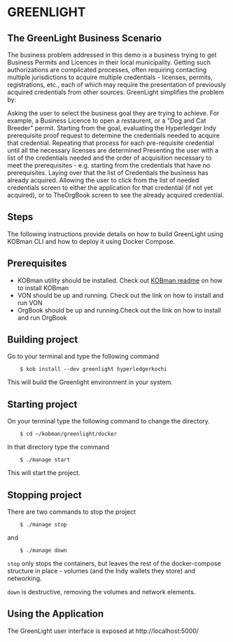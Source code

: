 # GREENLIGHT

## The GreenLight Business Scenario
The business problem addressed in this demo is a business trying to get Business Permits and Licences in their local municipality. Getting such authorizations are complicated processes, often requiring contacting multiple jurisdictions to acquire multiple credentials - licenses, permits, registrations, etc., each of which may require the presentation of previously acquired credentials from other sources. GreenLight simplifies the problem by:

Asking the user to select the business goal they are trying to achieve. For example, a Business Licence to open a restaurent, or a "Dog and Cat Breeder" permit.
Starting from the goal, evaluating the Hyperledger Indy prerequisite proof request to determine the credentials needed to acquire that credential.
Repeating that process for each pre-requisite credential until all the necessary licenses are determined
Presenting the user with a list of the credentials needed and the order of acquisition necessary to meet the prerequisites - e.g. starting from the credentials that have no prerequisites.
Laying over that the list of Credentials the business has already acquired.
Allowing the user to click from the list of needed credentials screen to either the application for that credential (if not yet acquired), or to TheOrgBook screen to see the already acquired credential.
## Steps
The following instructions provide details on how to build GreenLight using KOBman CLI and how to deploy it using Docker Compose. 

## Prerequisites
* KOBman utility should be installed. Check out <a href="https://github.com/EtricKombat/KOBman/blob/master/README.md">KOBman  readme</a> on how to install KOBman   
* VON should be up and running. Check out the link on how to install and run VON
* OrgBook should be up and running.Check out the link on how to install and run OrgBook

## Building project

Go to your terminal and type the following command

        $ kob install --dev greenlight hyperledgerkochi

This will build the Greenlight environment in your system.

## Starting project

On your terminal type the following command to change the directory.

        $ cd ~/kobman/greenlight/docker
        
In that directory type the command

        $ ./manage start

This will start the project.

## Stopping project

There are two commands to stop the project

        $ ./manage stop

and

        $ ./manage down
        
`stop` only stops the containers, but leaves the rest of the docker-compose structure in place - volumes (and the Indy wallets they store) and networking.

`down` is destructive, removing the volumes and network elements.
        
## Using the Application

The GreenLight user interface is exposed at http://localhost:5000/
        



